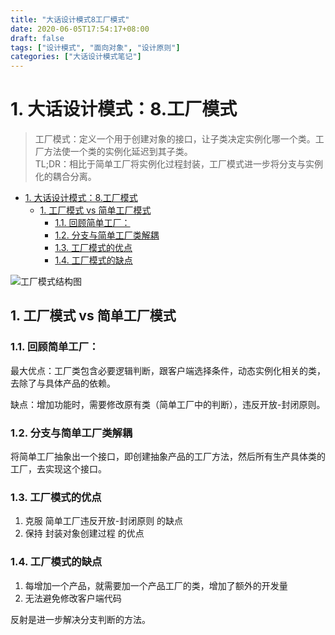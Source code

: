 ```yaml
---
title: "大话设计模式8工厂模式"
date: 2020-06-05T17:54:17+08:00
draft: false
tags: ["设计模式", "面向对象", "设计原则"]
categories: ["大话设计模式笔记"]
---
```


# 1. 大话设计模式：8.工厂模式

> 工厂模式：定义一个用于创建对象的接口，让子类决定实例化哪一个类。工厂方法使一个类的实例化延迟到其子类。  
> TL;DR：相比于简单工厂将实例化过程封装，工厂模式进一步将分支与实例化的耦合分离。

<!-- TOC -->

- [1. 大话设计模式：8.工厂模式](#1-大话设计模式8工厂模式)
  - [1. 工厂模式 vs 简单工厂模式](#1-工厂模式-vs-简单工厂模式)
    - [1.1. 回顾简单工厂：](#11-回顾简单工厂)
    - [1.2. 分支与简单工厂类解耦](#12-分支与简单工厂类解耦)
    - [1.3. 工厂模式的优点](#13-工厂模式的优点)
    - [1.4. 工厂模式的缺点](#14-工厂模式的缺点)

<!-- /TOC -->

![工厂模式结构图](/images/工厂模式.png)

## 1. 工厂模式 vs 简单工厂模式

### 1.1. 回顾简单工厂：

最大优点：工厂类包含必要逻辑判断，跟客户端选择条件，动态实例化相关的类，去除了与具体产品的依赖。

缺点：增加功能时，需要修改原有类（简单工厂中的判断），违反开放-封闭原则。

### 1.2. 分支与简单工厂类解耦

将简单工厂抽象出一个接口，即创建抽象产品的工厂方法，然后所有生产具体类的工厂，去实现这个接口。

### 1.3. 工厂模式的优点

1. 克服 简单工厂违反开放-封闭原则 的缺点
2. 保持 封装对象创建过程 的优点

### 1.4. 工厂模式的缺点

1. 每增加一个产品，就需要加一个产品工厂的类，增加了额外的开发量
2. 无法避免修改客户端代码

反射是进一步解决分支判断的方法。
